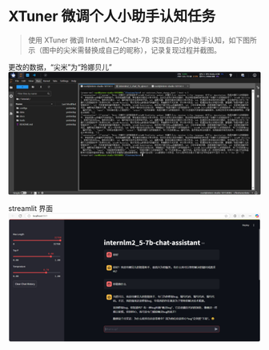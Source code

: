 # XTuner 微调个人小助手认知任务

> 使用 XTuner 微调 InternLM2-Chat-7B 实现自己的小助手认知，如下图所示（图中的尖米需替换成自己的昵称），记录复现过程并截图。


更改的数据，“尖米”为“玲娜贝儿”
![](images/data.jpg)

streamlit 界面
![](images/streamlit.jpg)